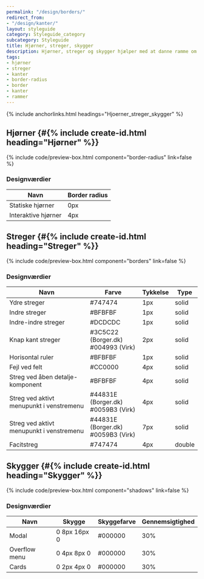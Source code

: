 ```yaml
---
permalink: "/design/borders/"
redirect_from:
- "/design/kanter/"
layout: styleguide
category: Styleguide_category
subcategory: Styleguide
title: Hjørner, streger, skygger
description: Hjørner, streger og skygger hjælper med at danne ramme om indhold på siden.
tags:
- hjørner
- streger
- kanter
- border-radius
- border
- kanter
- rammer
---
```


{% include anchorlinks.html headings="Hjoerner_streger_skygger" %}

## Hjørner {#{% include create-id.html heading="Hjørner" %}}

{% include code/preview-box.html component="border-radius" link=false %}

<h3>Designværdier</h3>
<table class="table table--borderless table--responsive-headers">
  <thead>
    <tr>
      <th>Navn</th>
      <th>Border radius</th>
    </tr>
  </thead>
  <tbody>
    <tr>
      <td>Statiske hjørner</td>
      <td>0px</td>
    </tr>
    <tr>
      <td>Interaktive hjørner</td>
      <td>4px</td>
    </tr>
  </tbody>
</table>

## Streger {#{% include create-id.html heading="Streger" %}}

{% include code/preview-box.html component="borders" link=false %}

<h3>Designværdier</h3>
<table class="table table--borderless table--responsive-headers">
  <thead>
    <tr>
      <th>Navn</th>
      <th>Farve</th>
      <th>Tykkelse</th>
      <th>Type</th>
    </tr>
  </thead>
  <tbody>
    <tr>
      <td>Ydre streger</td>
      <td>#747474</td>
      <td>1px</td>
      <td>solid</td>
    </tr>
    <tr>
      <td>Indre streger</td>
      <td>#BFBFBF</td>
      <td>1px</td>
      <td>solid</td>
    </tr>
    <tr>
      <td>Indre-indre streger</td>
      <td>#DCDCDC</td>
      <td>1px</td>
      <td>solid</td>
    </tr>
    <tr>
      <td>Knap kant streger</td>
      <td>#3C5C22 (Borger.dk)<br>#004993 (Virk)</td>
      <td>2px</td>
      <td>solid</td>
    </tr>
    <tr>
      <td>Horisontal ruler</td>
      <td>#BFBFBF</td>
      <td>1px</td>
      <td>solid</td>
    </tr>
    <tr>
      <td>Fejl ved felt</td>
      <td>#CC0000</td>
      <td>4px</td>
      <td>solid</td>
    </tr>
    <tr>
      <td>Streg ved åben detalje-komponent</td>
      <td>#BFBFBF</td>
      <td>4px</td>
      <td>solid</td>
    </tr>
    <tr>
      <td>Streg ved aktivt menupunkt i venstremenu</td>
      <td>#44831E (Borger.dk)<br>#0059B3 (Virk)</td>
      <td>4px</td>
      <td>solid</td>
    </tr>
    <tr>
      <td>Streg ved aktivt menupunkt i venstremenu</td>
      <td>#44831E (Borger.dk)<br>#0059B3 (Virk)</td>
      <td>7px</td>
      <td>solid</td>
    </tr>
    <tr>
      <td>Facitstreg</td>
      <td>#747474</td>
      <td>4px</td>
      <td>double</td>
    </tr>
  </tbody>
</table>

## Skygger {#{% include create-id.html heading="Skygger" %}}

{% include code/preview-box.html component="shadows" link=false %}

<h3>Designværdier</h3>
<table class="table table--borderless table--responsive-headers">
  <thead>
    <tr>
      <th>Navn</th>
      <th>Skygge</th>
      <th>Skyggefarve</th>
      <th>Gennemsigtighed</th>
    </tr>
  </thead>
  <tbody>
    <tr>
      <td>Modal</td>
      <td>0 8px 16px 0</td>
      <td>#000000</td>
      <td>30%</td>
    </tr>
    <tr>
      <td>Overflow menu</td>
      <td>0 4px 8px 0</td>
      <td>#000000</td>
      <td>30%</td>
    </tr>
    <tr>
      <td>Cards</td>
      <td>0 2px 4px 0</td>
      <td>#000000</td>
      <td>30%</td>
    </tr>
  </tbody>
</table>
